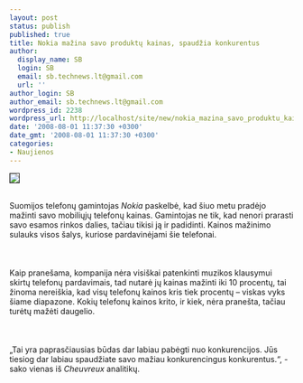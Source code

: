 ```yaml
---
layout: post
status: publish
published: true
title: Nokia mažina savo produktų kainas, spaudžia konkurentus
author:
  display_name: SB
  login: SB
  email: sb.technews.lt@gmail.com
  url: ''
author_login: SB
author_email: sb.technews.lt@gmail.com
wordpress_id: 2238
wordpress_url: http://localhost/site/new/nokia_mazina_savo_produktu_kainas__spaudzia_konkurentus/
date: '2008-08-01 11:37:30 +0300'
date_gmt: '2008-08-01 11:37:30 +0300'
categories:
- Naujienos
---
```

<div class="imgright"><img src="http://tbn0.google.com/images?q=tbn:hlrStdggUPDdPM:http://www.tech2.com/media/images/2007/Jun/img_8943_nokia-logo-reuters_450x360.jpg" border="1"></div>
<p><br>Suomijos telefonų gamintojas <i>Nokia</i> paskelbė, kad šiuo metu pradėjo mažinti savo mobiliųjų telefonų kainas. Gamintojas ne tik, kad nenori prarasti savo esamos rinkos dalies, tačiau tikisi ją ir padidinti. Kainos mažinimo sulauks visos šalys, kuriose pardavinėjami šie telefonai.<br />
<br><br />
<br>Kaip pranešama, kompanija nėra visiškai patenkinti muzikos klausymui skirtų telefonų pardavimais, tad nutarė jų kainas mažinti iki 10 procentų, tai žinoma nereiškia, kad visų telefonų kainos kris tiek procentų – viskas vyks šiame diapazone. Kokių telefonų kainos krito, ir kiek, nėra pranešta, tačiau turėtų mažėti daugelio.<br />
<br><br />
<br>„Tai yra paprasčiausias būdas dar labiau pabėgti nuo konkurencijos. Jūs tiesiog dar labiau spaudžiate savo mažiau konkurencingus konkurentus.“, - sako vienas iš <i>Cheuvreux</i> analitikų.<br />
<br><br />
<br><br />
<br></p>

